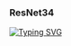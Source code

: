 ### ResNet34

[![Typing SVG](https://readme-typing-svg.herokuapp.com?color=231AF7&lines=Here+is+ResNet34+implementation+in+resnet34.ipynb)](https://git.io/typing-svg)

